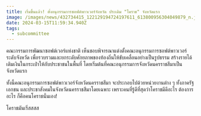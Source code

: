 ```yaml
---
title: เริ่มขึ้นแล้ว! ตั้งอนุกรรมการซอฟต์พาวเวอร์จังหวัด ประเดิม "โคราช" จังหวัดแรก
image: /images/news/432734415_122129194724197611_613800956304049879_n.jpg
date: 2024-03-15T11:59:34.940Z
tags:
  - subcommittee
---
```

คณะกรรมการพัฒนาซอฟต์เวอร์แห่งชาติ เห็นชอบพิจารณาแต่งตั้งคณะอนุกรรมการซอฟต์พาวเวอร์ระดับจังหวัด เพื่อรวบรวมและยกระดับศักยภาพของท้องถิ่นให้ขับเคลื่อนอย่างเป็นรูปธรรม สร้างรายได้ เติมเงินในกระเป๋าให้กับประชาชนในพื้นที่ โดยเริ่มต้นที่คณะอนุกรรมการจังหวัดนครราชสีมาเป็นจังหวัดแรก 

ทั้งนี้คณะอนุกรรมการซอฟต์พาวเวอร์จังหวัดนครราชสีมา จะประกอบไปด้วยหน่วยงานต่าง ๆ ทั้งภาครัฐ เอกชน และประชาสังคมในจังหวัดนครราชสีมาโดยเฉพาะ เพราะคนที่รู้ดีที่สุดว่าโคราชมีดีอะไร ต้องการอะไร ก็คือคนโคราชนั่นเอง!

โคราชมันเริ่สสสส
